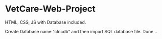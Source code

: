 # VetCare-Web-Project
HTML, CSS, JS with Database included.


Create Database name "clncdb" and then import SQL database file.
Done...

